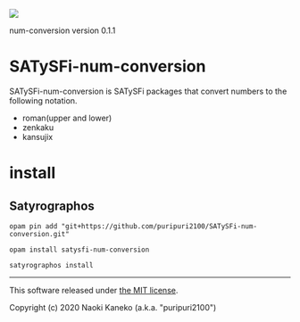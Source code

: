 ![](https://github.com/puripuri2100/SATySFi-num-conversion/workflows/build/badge.svg)

num-conversion version 0.1.1

# SATySFi-num-conversion

SATySFi-num-conversion is SATySFi packages that convert numbers to the following notation.

- roman(upper and lower)
- zenkaku
- kansujix

# install

## Satyrographos

```
opam pin add "git+https://github.com/puripuri2100/SATySFi-num-conversion.git"

opam install satysfi-num-conversion

satyrographos install
```

---

This software released under [the MIT license](https://github.com/puripuri2100/SATySFi-num-conversion/blob/master/LICENSE).

Copyright (c) 2020 Naoki Kaneko (a.k.a. "puripuri2100")